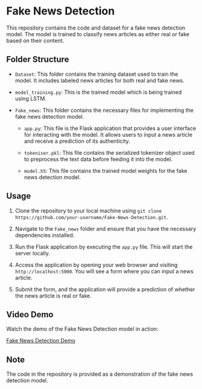 # Fake News Detection

This repository contains the code and dataset for a fake news detection model. The model is trained to classify news articles as either real or fake based on their content.

## Folder Structure

- `Dataset`: This folder contains the training dataset used to train the model. It includes labeled news articles for both real and fake news.

- `model_training.py`: This is the trained model which is being trained using LSTM.

- `Fake_news`: This folder contains the necessary files for implementing the fake news detection model.

  - `app.py`: This file is the Flask application that provides a user interface for interacting with the model. It allows users to input a news article and receive a prediction of its authenticity.

  - `tokeniser.pkl`: This file contains the serialized tokenizer object used to preprocess the text data before feeding it into the model.

  - `model.h5`: This file contains the trained model weights for the fake news detection model.

## Usage

1. Clone the repository to your local machine using `git clone https://github.com/your-username/Fake-News-Detection.git`.

2. Navigate to the `Fake_news` folder and ensure that you have the necessary dependencies installed.

3. Run the Flask application by executing the `app.py` file. This will start the server locally.

4. Access the application by opening your web browser and visiting `http://localhost:5000`. You will see a form where you can input a news article.

5. Submit the form, and the application will provide a prediction of whether the news article is real or fake.

## Video Demo

Watch the demo of the Fake News Detection model in action:

[Fake News Detection Demo](https://youtu.be/R7UVl4vR7k0)

## Note

The code in the repository is provided as a demonstration of the fake news detection model. 
